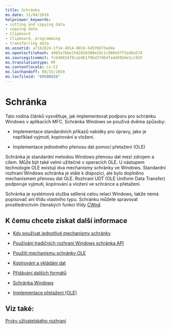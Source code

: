 ```yaml
---
title: Schránka
ms.date: 11/04/2016
helpviewer_keywords:
- cutting and copying data
- copying data
- Clipboard
- Clipboard, programming
- transferring data
ms.assetid: a71b2824-1f14-4914-8816-54578d73ad4e
ms.openlocfilehash: d405a7bbe15d2658380e19c1c908e57f2e40a574
ms.sourcegitcommit: fcb48824f9ca24b1f8bd37d647a4d592de1cc925
ms.translationtype: MT
ms.contentlocale: cs-CZ
ms.lasthandoff: 08/15/2019
ms.locfileid: "69508926"
---
```

# <a name="clipboard"></a>Schránka

Tato rodina článků vysvětluje, jak implementovat podporu pro schránku Windows v aplikacích MFC. Schránka Windows se používá dvěma způsoby:

- Implementace standardních příkazů nabídky pro úpravy, jako je například vyjmutí, kopírování a vložení.

- Implementace jednotného přenosu dat pomocí přetažení (OLE)

Schránka je standardní metodou Windows přenosu dat mezi zdrojem a cílem. Může být také velmi užitečné v operacích OLE. U nástupem technologie OLE existují dva mechanismy schránky ve Windows. Standardní rozhraní Windows schránka je stále k dispozici, ale bylo doplněno mechanismem přenosu dat OLE. Rozhraní UDT (OLE Uniform Data Transfer) podporuje vyjmutí, kopírování a vložení ve schránce a přetažení.

Schránka je systémová služba sdílená celou relací Windows, takže nemá popisovač ani třídu vlastního typu. Schránku můžete spravovat prostřednictvím členských funkcí třídy [CWnd](../mfc/reference/cwnd-class.md).

## <a name="what-do-you-want-to-know-more-about"></a>K čemu chcete získat další informace

- [Kdy používat jednotlivé mechanismy schránky](../mfc/clipboard-when-to-use-each-clipboard-mechanism.md)

- [Používání tradičních rozhraní Windows schránka API](../mfc/clipboard-using-the-windows-clipboard.md)

- [Použití mechanismu schránky OLE](../mfc/clipboard-using-the-ole-clipboard-mechanism.md)

- [Kopírování a vkládání dat](../mfc/clipboard-copying-and-pasting-data.md)

- [Přidávání dalších formátů](../mfc/clipboard-adding-other-formats.md)

- [Schránka Windows](/windows/win32/dataxchg/clipboard)

- [Implementace přetažení (OLE)](../mfc/drag-and-drop-ole.md)

## <a name="see-also"></a>Viz také:

[Prvky uživatelského rozhraní](../mfc/user-interface-elements-mfc.md)
